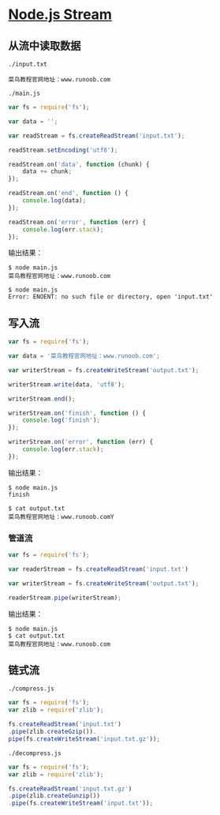 # [Node.js Stream](http://www.runoob.com/nodejs/nodejs-stream.html)

## 从流中读取数据

`./input.txt`
```
菜鸟教程官网地址：www.runoob.com
```

`./main.js`
```javascript
var fs = require('fs');

var data = '';

var readStream = fs.createReadStream('input.txt');

readStream.setEncoding('utf8');

readStream.on('data', function (chunk) {
    data += chunk;
});

readStream.on('end', function () {
    console.log(data);
});

readStream.on('error', function (err) {
    console.log(err.stack);
});
```

输出结果：
```
$ node main.js 
菜鸟教程官网地址：www.runoob.com

$ node main.js 
Error: ENOENT: no such file or directory, open 'input.txt'
```

## 写入流

```javascript
var fs = require('fs');

var data = '菜鸟教程官网地址：www.runoob.com';

var writerStream = fs.createWriteStream('output.txt');

writerStream.write(data, 'utf8');

writerStream.end();

writerStream.on('finish', function () {
    console.log('finish');
});

writerStream.on('error', function (err) {
    console.log(err.stack);
});
```

输出结果：
```
$ node main.js 
finish

$ cat output.txt 
菜鸟教程官网地址：www.runoob.comY
```

### 管道流

```javascript
var fs = require('fs');

var readerStream = fs.createReadStream('input.txt')

var writerStream = fs.createWriteStream('output.txt');

readerStream.pipe(writerStream);
```

输出结果：
```
$ node main.js 
$ cat output.txt 
菜鸟教程官网地址：www.runoob.com
```

## 链式流

`./compress.js`
```javascript
var fs = require('fs');
var zlib = require('zlib');

fs.createReadStream('input.txt')
.pipe(zlib.createGzip()).
pipe(fs.createWriteStream('input.txt.gz'));
```

`./decompress.js`
```javascript
var fs = require('fs');
var zlib = require('zlib');

fs.createReadStream('input.txt.gz')
.pipe(zlib.createGunzip())
.pipe(fs.createWriteStream('input.txt'));
```
